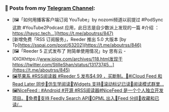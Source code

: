 ### 📰 Posts from my [Telegram Channel](https://t.me/s/aboutrss):
<!-- BLOG-POST-LIST:START -->
- [🖼「如何用播客客户端订阅 YouTube」by nozomi频道以前提过 #PodSync 这款 #YouTube2Podcast 应用，此日志是自少数派上发现的一篇 #介绍 ：https://haysc.tech...](https://t.me/aboutrss/847)
- [新增免费「RSS 订阅服务」，Reeder 推出 5.0 大版本 [by Tp]https://sspai.com/post/63202](https://t.me/aboutrss/846)
- [🖼「Reeder 5 正式发布了 附简单使用情况」by 思有云 - IOIOXhttps://www.ioiox.com/archives/118.html发现于https://twitter.com/StilleShan/status/13173745...](https://t.me/aboutrss/845)
- [🖼苹果系 #RSS阅读器 #Reeder 5 发布$4.99 ，买断制。🔸#iCloud Feed 和 Read Later 同步🔸仿生学阅读🔸Widgets 支持🔸滚动标记已读🔸阅读模式群里...](https://t.me/aboutrss/844)
- [🖼NiceFeed : #Android #开源 #RSS阅读器#NiceFeed 是一个个人独立开发项目。🔸免费🔸支持 Feedly Search API🔸OPML 出入🔸Feed 分组🔸收藏和已读/...](https://t.me/aboutrss/843)
<!-- BLOG-POST-LIST:END -->

<!--
**AboutRSS/AboutRSS** is a ✨ _special_ ✨ repository because its `README.md` (this file) appears on your GitHub profile.

Here are some ideas to get you started:

- 🔭 I’m currently working on ...
- 🌱 I’m currently learning ...
- 👯 I’m looking to collaborate on ...
- 🤔 I’m looking for help with ...
- 💬 Ask me about ...
- 📫 How to reach me: ...
- 😄 Pronouns: ...
- ⚡ Fun fact: ...
-->
